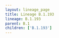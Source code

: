 ```yaml
---
layout: lineage_page
title: Lineage B.1.193
lineage: B.1.193
parent: B.1
children: ['B.1.193']
---
```

